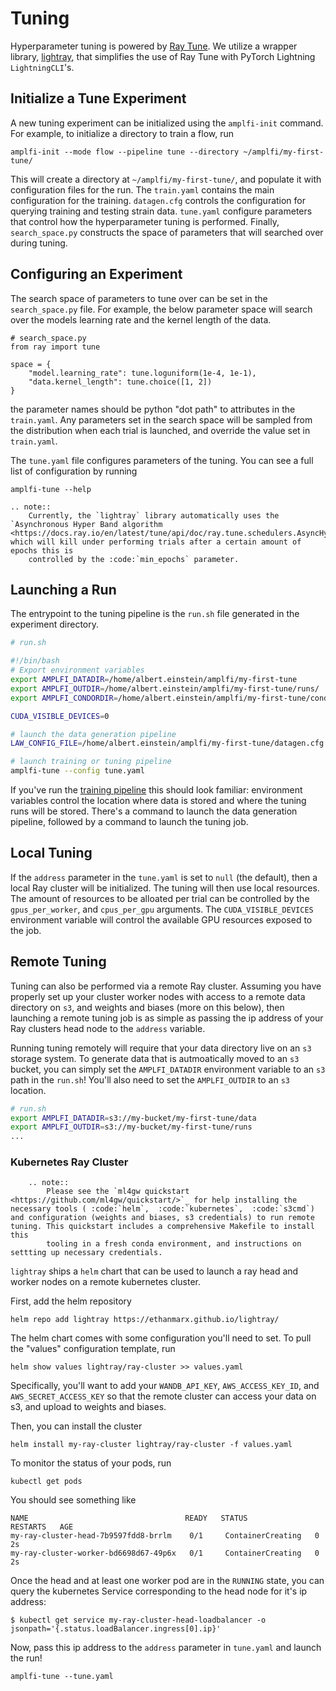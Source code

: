 Tuning
======

Hyperparameter tuning is powered by [Ray Tune](https://docs.ray.io/en/latest/tune/index.html). We utilize a wrapper library, [lightray](https://github.com/ethanmarx/lightray), that simplifies the use of Ray Tune with PyTorch Lightning `LightningCLI`'s. 


## Initialize a Tune Experiment
A new tuning experiment can be initialized using the `amplfi-init` command. 
For example, to initialize a directory to train a flow, run

```console
amplfi-init --mode flow --pipeline tune --directory ~/amplfi/my-first-tune/ 
```

This will create a directory at `~/amplfi/my-first-tune/`, and populate it with 
configuration files for the run. The `train.yaml` contains the main configuration for the training.
`datagen.cfg` controls the configuration for querying training and testing strain data. 
`tune.yaml` configure parameters that control how the hyperparameter tuning is performed. Finally,
`search_space.py` constructs the space of parameters that will searched over during tuning. 


## Configuring an Experiment
The search space of parameters to tune over can be set in the `search_space.py` file. 
For example, the below parameter space will search over the models learning rate 
and the kernel length of the data.

```
# search_space.py
from ray import tune

space = {
    "model.learning_rate": tune.loguniform(1e-4, 1e-1),
    "data.kernel_length": tune.choice([1, 2])
}
```

the parameter names should be python "dot path" to attributes in the `train.yaml`. Any
parameters set in the search space will be sampled from the distribution
when each trial is launched, and override the value set in `train.yaml`.

The `tune.yaml` file configures parameters of the tuning. You can see a full list of configuration by running 

```
amplfi-tune --help
```

```{eval-rst}
.. note::
    Currently, the `lightray` library automatically uses the `Asynchronous Hyper Band algorithm <https://docs.ray.io/en/latest/tune/api/doc/ray.tune.schedulers.AsyncHyperBandScheduler.html#ray.tune.schedulers.AsyncHyperBandScheduler>`_, which will kill under performing trials after a certain amount of epochs this is
    controlled by the :code:`min_epochs` parameter.
```

## Launching a Run
The entrypoint to the tuning pipeline is the `run.sh` file generated in the experiment directory.

```bash
# run.sh

#!/bin/bash
# Export environment variables
export AMPLFI_DATADIR=/home/albert.einstein/amplfi/my-first-tune
export AMPLFI_OUTDIR=/home/albert.einstein/amplfi/my-first-tune/runs/
export AMPLFI_CONDORDIR=/home/albert.einstein/amplfi/my-first-tune/condor

CUDA_VISIBLE_DEVICES=0

# launch the data generation pipeline
LAW_CONFIG_FILE=/home/albert.einstein/amplfi/my-first-tune/datagen.cfg law run amplfi.law.DataGeneration --workers 5

# launch training or tuning pipeline
amplfi-tune --config tune.yaml
```

If you've run the [training pipeline](first_pipeline.md) this should look familiar: environment variables control the location where 
data is stored and where the tuning runs will be stored. There's a command to launch the data generation pipeline, followed by a command to launch the tuning job.


## Local Tuning
If the `address` parameter in the `tune.yaml` is set to `null` (the default), then a local Ray cluster will be initialized.
The tuning will then use local resources. The amount of resources to be alloated per trial can be controlled by the 
`gpus_per_worker`, and `cpus_per_gpu` arguments. The `CUDA_VISIBLE_DEVICES` environment variable will control the available GPU resources
exposed to the job.

## Remote Tuning
Tuning can also be performed via a remote Ray cluster. Assuming you have properly set up your cluster worker nodes with access
to a remote data directory on `s3`, and weights and biases (more on this below), then launching a remote tuning job is as simple as passing the
ip address of your Ray clusters head node to the `address` variable. 

Running tuning remotely will require that your data directory live on an `s3` storage system. To generate data
that is autmoatically moved to an `s3` bucket, you can simply set the `AMPLFI_DATADIR` environment variable to an `s3` path
in the `run.sh`! You'll also need to set the `AMPLFI_OUTDIR` to an `s3` location.

```bash
# run.sh
export AMPLFI_DATADIR=s3://my-bucket/my-first-tune/data
export AMPLFI_OUTDIR=s3://my-bucket/my-first-tune/runs
...
```

### Kubernetes Ray Cluster
```{eval-rst}
    .. note::
        Please see the `ml4gw quickstart <https://github.com/ml4gw/quickstart/>`_ for help installing the necessary tools ( :code:`helm`,  :code:`kubernetes`,  :code:`s3cmd`) and configuration (weights and biases, s3 credentials) to run remote tuning. This quickstart includes a comprehensive Makefile to install this 
        tooling in a fresh conda environment, and instructions on settting up necessary credentials.
```

`lightray` ships a `helm` chart that can be used to launch a ray head and worker nodes on a remote kubernetes cluster.

First, add the helm repository

```console
helm repo add lightray https://ethanmarx.github.io/lightray/
```

The helm chart comes with some configuration you'll need to set. To pull the "values" configuration template, run

```console
helm show values lightray/ray-cluster >> values.yaml
```

Specifically, you'll want to add your `WANDB_API_KEY`, `AWS_ACCESS_KEY_ID`, and `AWS_SECRET_ACCESS_KEY`
so that the remote cluster can access your data on s3, and upload to weights and biases.


Then, you can install the cluster

```console
helm install my-ray-cluster lightray/ray-cluster -f values.yaml
```

To monitor the status of your pods, run 

```console
kubectl get pods
```

You should see something like 

```console
NAME                                   READY   STATUS              RESTARTS   AGE
my-ray-cluster-head-7b9597fdd8-brrlm    0/1     ContainerCreating   0          2s
my-ray-cluster-worker-bd6698d67-49p6x   0/1     ContainerCreating   0          2s
```

Once the head and at least one worker pod are in the `RUNNING` state, you can query the 
kubernetes Service corresponding to the head node for it's ip address:

```console
$ kubectl get service my-ray-cluster-head-loadbalancer -o jsonpath='{.status.loadBalancer.ingress[0].ip}'

```

Now, pass this ip address to the `address` parameter in `tune.yaml` and launch the run!

```console
amplfi-tune --tune.yaml
```
